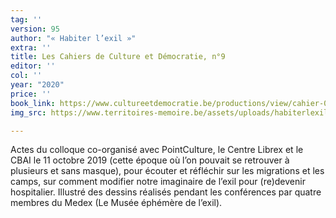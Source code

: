 ```yaml
---
tag: ''
version: 95
author: "« Habiter l’exil »"
extra: ''
title: Les Cahiers de Culture et Démocratie, n°9
editor: ''
col: ''
year: "2020"
price: ''
book_link: https://www.cultureetdemocratie.be/productions/view/cahier-09-habiter-l-exil
img_src: https://www.territoires-memoire.be/assets/uploads/habiterlexil.jpg

---
```

Actes du colloque co-organisé avec PointCulture, le Centre Librex et le CBAI le 11 octobre 2019 (cette époque où l’on pouvait se retrouver à plusieurs et sans masque), pour écouter et réfléchir sur les migrations et les camps, sur comment modifier notre imaginaire de l’exil pour (re)devenir hospitalier. Illustré des dessins réalisés pendant les conférences par quatre membres du Medex (Le Musée éphémère de l’exil).